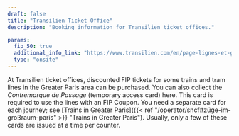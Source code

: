 ```yaml
---
draft: false
title: "Transilien Ticket Office"
description: "Booking information for Transilien ticket offices."

params:
  fip_50: true
  additional_info_link: "https://www.transilien.com/en/page-lignes-et-gares#paragraph-part-6916"
  type: "onsite"
---
```


At Transilien ticket offices, discounted FIP tickets for some trains and tram lines in the Greater Paris area can be purchased. You can also collect the _Contremarque de Passage_ (temporary access card) here. This card is required to use the lines with an FIP Coupon. You need a separate card for each journey; see [Trains in Greater Paris]({{< ref "/operator/sncf#züge-im-großraum-paris" >}} "Trains in Greater Paris"). Usually, only a few of these cards are issued at a time per counter.
